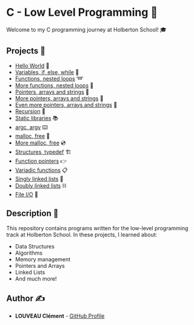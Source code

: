 # C - Low Level Programming 🚀

Welcome to my C programming journey at Holberton School! 🎓

## Projects 📂

* [Hello World](./hello_world) 👋
* [Variables, if, else, while](./variables_if_else_while) 🔄
* [Functions, nested loops](./functions_nested_loops) ➿
* [More functions, nested loops](./more_functions_nested_loops) 🔁
* [Pointers, arrays and strings](./pointers_arrays_strings) 📍
* [More pointers, arrays and strings](./pointers_arrays_strings) 🎯
* [Even more pointers, arrays and strings](./pointers_arrays_strings) 🎪
* [Recursion](./recursion) 🔄
* [Static libraries](./static_libraries) 📚
* [argc, argv](./argc_argv) ⌨️
* [malloc, free](./malloc_free) 💾
* [More malloc, free](./more_malloc_free) 💿
* [Structures, typedef](./structures_typedef) 🏗️
* [Function pointers](./function_pointers) 👉
* [Variadic functions](./variadic_functions) 📋
* [Singly linked lists](./singly_linked_lists) 🔗
* [Doubly linked lists](./doubly_linked_lists) ⛓️
* [File I/O](./file_io) 📁

## Description 📝

This repository contains programs written for the low-level programming track at Holberton School. In these projects, I learned about:

* Data Structures
* Algorithms
* Memory management
* Pointers and Arrays
* Linked Lists
* And much more!

## Author ✍️

* **LOUVEAU Clément** - [GitHub Profile](https://github.com/valak7200)
